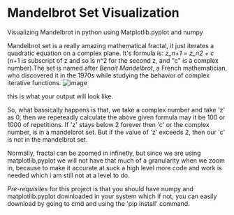 # Mandelbrot Set Visualization
Visualizing Mandelbrot in python using Matplotlib.pyplot and numpy


Mandelbrot set is a really amazing mathematical fractal, it just iterates a quadratic equation on a complex plane. It's
formula is: 
_z_n+1 = z_n2 + c_ (n+1 is subscript of z and so is n^2 for the second z, and "c" is a complex number).The set is named after *Benoit Mandelbrot*, a French mathematician, who discovered it in the 1970s while studying the behavior of complex iterative functions.
![image](https://github.com/user-attachments/assets/1019d597-b9b8-4291-b653-1e482a01b36f)

this is what your output will look like.

So, what bassically happens is that, we take a complex number and take 'z' as 0, then we repeteadly calculate the above given formula
may it be 100 or 1000 of repetitions. If 'z' stays below 2 forever then 'c' or the complex number,
is in a mandelbrot set. But if the value of 'z' exceeds 2, then our 'c' is not in the mandelbrot set.

Normally, fractal can be zoomed in infinetly, but since we are using matplotlib,pyplot we will not have that much of a granularity
when we zoom in, because to make it accurate at suck a high level more code and work is needed which i am still not at a level to do.

























*Pre-requisites* for this project is that you should have numpy and matplotlib.pyplot downloaded in your system which if not, you can easily download by going to cmd and using the 'pip install' command.
